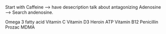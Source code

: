 Start with Caffeine --> have desecription talk about antagonizing Adenosine --> Search andenosine.

Omega 3 fatty acid
Vitamin C 
Vitamin D3
Heroin
ATP
Vitamin B12
Penicillin
Prozac
MDMA
